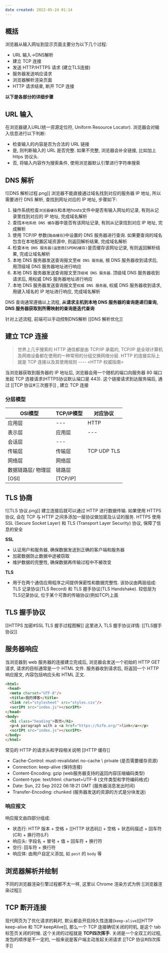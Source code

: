 ```yaml
---
date created: 2022-05-24 01:14
---
```


## 概括

浏览器从输入网址到显示页面主要分为以下几个过程:

- URL 输入->DNS解析
- 建立 TCP 连接
- 发送 HTTP/HTTPS 请求 (建立TLS连接)
- 服务器发送响应请求
- 浏览器解析渲染页面
- HTTP 请求结束, 断开 TCP 连接

**以下是各部分的详细步骤**

## URL 输入

在浏览器键入URL(统一资源定位符, Uniform Resource Locator). 浏览器会对输入信息进行以下判断:

- 检查输入的内容是否为合法的 URL 链接
- 是, 则判断输入的 URL 是否完整. 如果不完整, 浏览器会补全链接, 比如加上https 协议头.
- 否, 将输入内容作为搜索条件, 使用浏览器默认引擎进行字符串搜索

## DNS 解析

![[DNS 解析过程.png]]
浏览器不能直接通过域名找到对应的服务器 IP 地址, 所以需要进行 DNS 解析, 查找到网址对应的 IP 地址, 步骤如下:

1. 操作系统检查`浏览器缓存`和本地hosts文件中是否有输入网址的记录, 有则从记录里找到对应的 IP 地址, 完成域名解析
2. 查找`本地系统 DNS 缓存`器中是否有该网址记录, 有则从记录找到对应 IP 地址, 完成解析
3. 使用 TCP/IP 参数(`路由缓存`)中设置的 DNS 服务器进行查询. 如果要查询的域名包含在本地配置区域资源中, 则返回解析结果, 完成域名解析
4. 检查`本地 DNS 服务器(运营商ISPDNS缓存)`是否缓存该网址记录, 有则返回解析结果, 完成让域名解析
5. 本地 DNS 服务器发送查询报文至`根 DNS 服务器`, 根 DNS 服务器收到请求后, 用顶级域 DNS 服务器地址进行响应
6. 本地 DNS 服务器发送查询报文至`顶级域 DNS 服务器`. 顶级域 DNS 服务器收到请求后, 用权威 DNS 服务器地址进行响应
7. 本地 DNS 服务器发送查询报文至`权威 DNS 服务器`, 权威 DNS 服务器收到请求, 用键入域名的 IP 地址进行响应, 完成域名解析

DNS 查询通常遵循以上流程, **从请求主机到本地 DNS 服务器的查询是递归查询, DNS 服务器获取到所需映射的查询是迭代查询**

针对上述流程, 前端可以手动控制DNS解析 [[DNS 解析优化]]

## 建立 TCP 连接

> 世界上几乎搜索的 HTTP 通信都是由 TCP/IP 承载的, TCP/IP  是全球计算机及网络设备都在使用的一种常用的分组交换网络分层. HTTP 的连接实际上就是 TCP 连接以及其使用规则
> ---- <HTTP 权威指南>

当浏览器获取到服务器的 IP 地址后, 浏览器会用一个随机的端口向服务器 80 端口发起 TCP 连接请求(HTTPS协议默认端口是 443). 这个链接请求到达服务端后, 通过 [[TCP 协议#三次握手]] , 建立 TCP 连接

### 分层模型

| OSI模型      | TCP/IP模型 | 对应协议        |
| ---------- | -------- | ----------- |
| 应用层        | ---      | HTTP        |
| 表示层        | 应用层      | ---         |
| 会话层        | ---      |             |
| 传输层        | 传输层      | TCP UDP TLS |
| 网络层        | 网络层      |             |
| 数据链路层/ 物理层 | 链路层      |             |
| [OSI]      | [TCP/IP] |             |

## TLS 协商

![[TLS 协议.png]]
建立连接后就可以通过 HTTP 进行数据传输. 如果使用 HTTPS 协议, 会在 TCP 与 HTTP 之间多添加一层协议做加密及认证的服务.
HTTPS 使用 SSL (Secure Socket Layer) 和 TLS (Transport Layer Security) 协议, 保障了信息的安全

**SSL**

- 认证用户和服务器, 确保数据发送到正确的客户端和服务器
- 加密数据防止数据中途被窃取
- 维护数据的完整性, 确保数据再传输过程中不被改变

**TLS**

- 用于在两个通信应用程序之间提供保密性和数据完整性. 该协议由两层组成: TLS 记录协议(TLS Record) 和 TLS 握手协议(TLS Handshake). 较低层为TLS记录协议, 位于某个可靠的传输协议(例如TCP)上面

## TLS 握手协议

[[HTTPS 加密#SSL TLS 握手过程图解]]
这里进入 TLS 握手协议详情: [[TLS握手协议]]

## 服务器响应

当浏览器到 web 服务器的连接建立完成后, 浏览器会发送一个初始的 HTTP GET 请求, 请求的目标通常是一个 HTML 文件. 服务器收到请求后, 将返回一个 HTTP 响应报文, 内容包括响应头和 HTML 正文.

```html
<html>
 <head>
  <meta charset="UTF-8"/>
  <title>我的博客</title>
  <link rel="stylesheet" src="styles.css"/>
  <scrIPt src="index.js"></scrIPt>
</head>
<body>
  <h1 class="heading">首页</h1>
  <p>A paragraph with a <a href="https://hzfe.org/">link</a></p>
  <scrIPt src="index.js"></scrIPt>
</body>
</html>
```

常见的 HTTP 的请求头和字段相关说明 [[HTTP 缓存]]

- Cache-Control: must-revalidate\ no-cache \ private (是否需要缓存资源)
- Connection: keep-alive (保持连接)
- Content-Encoding: gzip (web服务器支持的返回内容压缩编码类型)
- Content-type: text/html: chartset=UTF-8 (文件类型和字符编码格式)
- Date: Sun, 22 Sep 2022 06:18:21 GMT (服务器消息发出时间)
- Transfer-Encoding: chunked (服务器发送的资源的方式是分块发送)

### 响应报文

响应报文由四部分组成:

- 状态行: HTTP 版本 + 空格 + [[HTTP 状态码]] + 空格 + 状态码描述 + 回车符(CR) + 换行符(LF)
- 响应头: 字段名 + 冒号 + 值 + 回车符 + 换行符
- 空行: 回车符 + 换行符
- 响应体: 由用户自定义添加, 如 `post` 的 `body` 等

## 浏览器解析并绘制

不同的浏览器渲染引擎过程都不太一样, 这里以 Chrome 渲染方式为例 [[浏览器渲染过程]]

## TCP 断开连接

现代网页为了优化请求的耗时, 默认都会开启持久性连接(`keep-alive`)[[HTTP keep-alive 和 TCP keepAlive]], 那么一个 TCP 连接确切关闭的时机, 是这个 tab 标签页关闭的时候. 这个关闭的过程就是 **TCP四次挥手**. 关闭是一个全双工的过程, 发包的顺序是不一定的, 一般来说是客户端主动发起关闭请求
[[TCP 协议#四次挥手]]
